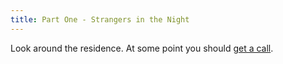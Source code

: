 ```yaml
---
title: Part One - Strangers in the Night
---
```


Look around the residence. At some point you should [get a call](010-phone.md).
